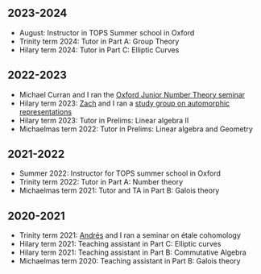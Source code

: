 ## 2023-2024 
+ August: Instructor in TOPS Summer school in Oxford
+ Trinity term 2024: Tutor in Part A: Group Theory
+ Hilary term 2024: Tutor in Part C: Elliptic Curves

## 2022-2023
+ Michael Curran and I ran the [Oxford Junior Number Theory seminar](https://www.maths.ox.ac.uk/groups/number-theory/junior-number-theory-seminar)
+ Hilary term 2023: [Zach](https://zachary-feng.github.io/) and I ran a [study group on automorphic representations](automorphic_study_group)
+ Hilary term 2023: Tutor in Prelims: Linear algebra II
+ Michaelmas term 2022: Tutor in Prelims: Linear algebra and Geometry

## 2021-2022

+ Summer 2022: Instructor for TOPS summer school in Oxford
+ Trinity term 2022: Tutor in Part A: Number theory
+ Michaelmas term 2021: Tutor and TA in Part B: Galois theory

## 2020-2021
+ Trinity term 2021: [Andrés](https://people.maths.ox.ac.uk/ibaneznunez/) and I ran a seminar on étale cohomology
+ Hilary term 2021: Teaching assistant in Part C: Elliptic curves
+ Hilary term 2021: Teaching assistant in Part B: Commutative Algebra
+ Michaelmas term 2020: Teaching assistant in Part B: Galois theory

